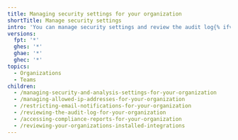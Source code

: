 ```yaml
---
title: Managing security settings for your organization
shortTitle: Manage security settings
intro: 'You can manage security settings and review the audit log{% ifversion ghec %}, compliance reports,{% endif %} and integrations for your organization.'
versions:
  fpt: '*'
  ghes: '*'
  ghae: '*'
  ghec: '*'
topics:
  - Organizations
  - Teams
children:
  - /managing-security-and-analysis-settings-for-your-organization
  - /managing-allowed-ip-addresses-for-your-organization
  - /restricting-email-notifications-for-your-organization
  - /reviewing-the-audit-log-for-your-organization
  - /accessing-compliance-reports-for-your-organization
  - /reviewing-your-organizations-installed-integrations
---
```


